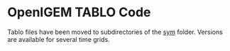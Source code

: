 # OpenIGEM TABLO Code

Tablo files have been moved to subdirectories of the [sym](../sym) 
folder. Versions are available for several time grids.
